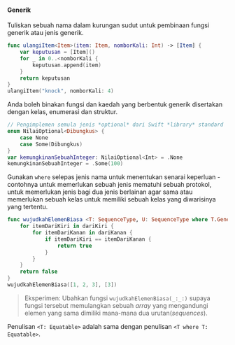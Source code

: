 #### Generik

Tuliskan sebuah nama dalam kurungan sudut untuk pembinaan fungsi generik atau jenis generik.

```swift
func ulangiItem<Item>(item: Item, nomborKali: Int) -> [Item] {
    var keputusan = [Item]()
    for _ in 0..<nomborKali {
        keputusan.append(item)
    }
    return keputusan
}
ulangiItem("knock", nomborKali: 4)
```

Anda boleh binakan fungsi dan kaedah yang berbentuk generik disertakan dengan kelas, enumerasi dan struktur.

```swift
// Pengimplemen semula jenis *optional* dari Swift *library* standard
enum NilaiOptional<Dibungkus> {
    case None
    case Some(Dibungkus)
}
var kemungkinanSebuahInteger: NilaiOptional<Int> = .None
kemungkinanSebuahInteger = .Some(100)
```

Gunakan `where` selepas jenis nama untuk menentukan senarai keperluan - contohnya untuk memerlukan sebuah jenis mematuhi sebuah protokol, untuk memerlukan jenis bagi dua jenis berlainan agar sama atau memerlukan sebuah kelas untuk memiliki sebuah kelas yang diwarisinya yang tertentu.

```swift
func wujudkahElemenBiasa <T: SequenceType, U: SequenceType where T.Generator.Element: Equatable, T.Generator.Element == U.Generator.Element>(dariKiri: T, _ dariKanan: U) -> Bool {
    for itemDariKiri in dariKiri {
        for itemDariKanan in dariKanan {
            if itemDariKiri == itemDariKanan {
                return true
            }
        }
    }
    return false
}
wujudkahElemenBiasa([1, 2, 3], [3])
```

> Eksperimen: Ubahkan fungsi `wujudkahElemenBiasa(_:_:)` supaya fungsi tersebut memulangkan sebuah *array* yang mengandungi elemen yang sama dimiliki mana-mana dua urutan(*sequences*).

Penulisan `<T: Equatable>` adalah sama dengan penulisan `<T where T: Equatable>`.
